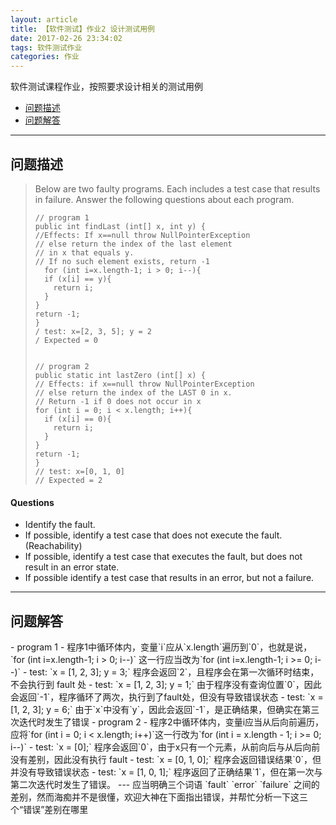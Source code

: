 ```yaml
---
layout: article
title: 【软件测试】作业2 设计测试用例
date: 2017-02-26 23:34:02
tags: 软件测试作业
categories: 作业
---
```


软件测试课程作业，按照要求设计相关的测试用例
- [问题描述](#problem)
- [问题解答](#answer)
---
<h2 id='problem'>问题描述</h2>

> Below are two faulty programs. Each includes a test case that results in failure. Answer the following questions about each program.
> ```
> // program 1
> public int findLast (int[] x, int y) {
> //Effects: If x==null throw NullPointerException
> // else return the index of the last element
> // in x that equals y.
> // If no such element exists, return -1
>   for (int i=x.length-1; i > 0; i--){
>   if (x[i] == y){
>     return i;
>   }
> }
> return -1;
> }
> / test: x=[2, 3, 5]; y = 2
> / Expected = 0
>
> ```
> ```
>
> // program 2
> public static int lastZero (int[] x) {
> // Effects: if x==null throw NullPointerException
> // else return the index of the LAST 0 in x.
> // Return -1 if 0 does not occur in x
> for (int i = 0; i < x.length; i++){
>   if (x[i] == 0){
>     return i;
>   }
> }
> return -1;
> }
> // test: x=[0, 1, 0]
> // Expected = 2
> ```


#### Questions
- Identify the fault.
- If possible, identify a test case that does not execute the fault. (Reachability)
- If possible, identify a test case that executes the fault, but does not result in an error state.
- If possible identify a test case that results in an error, but not a failure.
---
<h2 id='answer'>问题解答</h2>
- program 1
  - 程序1中循环体内，变量`i`应从`x.length`遍历到`0`，也就是说，`for (int i=x.length-1; i > 0; i--)` 这一行应当改为`for (int i=x.length-1; i >= 0; i--)`
  - test: `x = [1, 2, 3]; y = 3;` 程序会返回`2`，且程序会在第一次循环时结束，不会执行到 fault 处
  - test: `x = [1, 2, 3]; y = 1;` 由于程序没有查询位置`0`，因此会返回`-1`，程序循环了两次，执行到了fault处，但没有导致错误状态
  - test: `x = [1, 2, 3]; y = 6;` 由于`x`中没有`y`，因此会返回`-1`，是正确结果，但确实在第三次迭代时发生了错误
- program 2
  - 程序2中循环体内，变量i应当从后向前遍历，应将`for (int i = 0; i < x.length; i++)`这一行改为`for (int i = x.length - 1; i >= 0; i--)`
  - test: `x = [0];` 程序会返回`0`，由于x只有一个元素，从前向后与从后向前没有差别，因此没有执行 fault
  - test: `x = [0, 1, 0];` 程序会返回错误结果`0`，但并没有导致错误状态
  - test: `x = [1, 0, 1];` 程序返回了正确结果`1`，但在第一次与第二次迭代时发生了错误。
  ---
  应当明确三个词语 `fault` `error` `failure` 之间的差别，然而海痴并不是很懂，欢迎大神在下面指出错误，并帮忙分析一下这三个“错误”差别在哪里